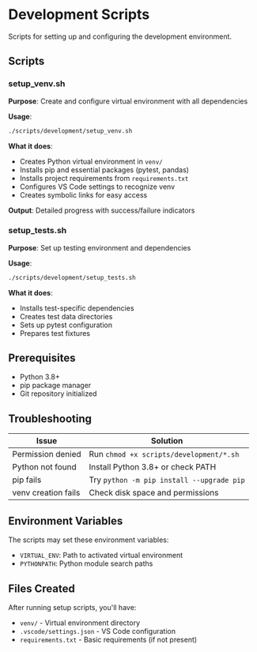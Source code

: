 # Development Scripts

Scripts for setting up and configuring the development environment.

## Scripts

### setup_venv.sh
**Purpose**: Create and configure virtual environment with all dependencies

**Usage**:
```bash
./scripts/development/setup_venv.sh
```

**What it does**:
- Creates Python virtual environment in `venv/`
- Installs pip and essential packages (pytest, pandas)
- Installs project requirements from `requirements.txt`
- Configures VS Code settings to recognize venv
- Creates symbolic links for easy access

**Output**: Detailed progress with success/failure indicators

### setup_tests.sh
**Purpose**: Set up testing environment and dependencies

**Usage**:
```bash
./scripts/development/setup_tests.sh
```

**What it does**:
- Installs test-specific dependencies
- Creates test data directories
- Sets up pytest configuration
- Prepares test fixtures

## Prerequisites

- Python 3.8+
- pip package manager
- Git repository initialized

## Troubleshooting

| Issue               | Solution                                  |
| ------------------- | ----------------------------------------- |
| Permission denied   | Run `chmod +x scripts/development/*.sh`   |
| Python not found    | Install Python 3.8+ or check PATH         |
| pip fails           | Try `python -m pip install --upgrade pip` |
| venv creation fails | Check disk space and permissions          |

## Environment Variables

The scripts may set these environment variables:
- `VIRTUAL_ENV`: Path to activated virtual environment
- `PYTHONPATH`: Python module search paths

## Files Created

After running setup scripts, you'll have:
- `venv/` - Virtual environment directory
- `.vscode/settings.json` - VS Code configuration
- `requirements.txt` - Basic requirements (if not present)
